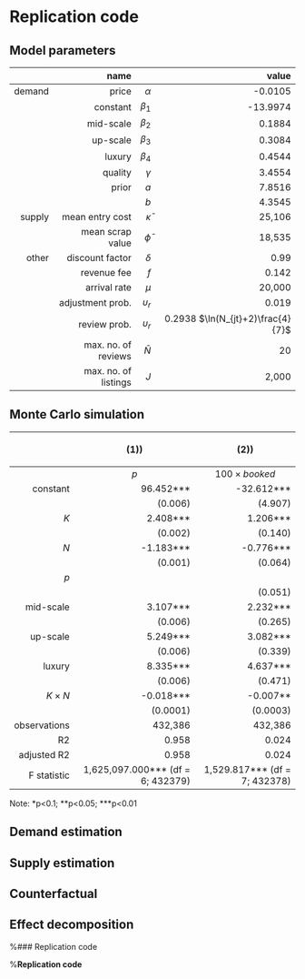 # Replication code

## Model parameters

|  | name |            |  value |
| ---: | ---: | ---------: | ------: |
| demand | price | $\alpha$ | -0.0105 |
|| constant | $\beta_1$ | -13.9974 |
|| mid-scale | $\beta_2$ | 0.1884 |
|| up-scale | $\beta_3$ | 0.3084 |
|| luxury | $\beta_4$ | 0.4544 |
|| quality | $\gamma$ | 3.4554 |
|| prior | $a$ | 7.8516 |
||  | $b$ | 4.3545 |
| supply | mean entry cost | $\bar \kappa$ | 25,106 |
|| mean scrap value | $\bar \phi$ | 18,535 |
| other | discount factor | $\delta$ | 0.99 |
|  | revenue fee | $f$ | 0.142 |
|  | arrival rate | $\mu$ | 20,000 |
|  | adjustment prob. | $\upsilon_r$ | 0.019 |
|  | review prob. | $\upsilon_r$ | 0.2938 $\ln(N_{jt}+2)\frac{4}{7}$ |
|  | max. no. of reviews | $\bar N$ | 20 |
|  | max. no. of listings | $J$ | 2,000 |

## Monte Carlo simulation

|| <p style="text-align: center;">(1))</p> |  <p style="text-align: center;">(2))</p> |
| ---: | ---------: | ------: |
|| <center> $p$ </center> |  <center> $100\times booked$ </center> |
|constant|                        96.452***     |                -32.612***  |        
| |                (0.006)    |             (4.907)   |
|$K$|              2.408***     |   1.206***    |       
||     (0.002)    |      (0.140)    |                                                                          
|$N$|                    -1.183***           |            -0.776***    |      
||                                 (0.001)                |         (0.064)         |  
|$p$|  | | 0.627***    |       
|| | (0.051)    |       
|mid-scale|                         3.107***       |                 2.232***        |   
| |                                (0.006)         |               (0.265)           |
|up-scale|                         5.249***        |                3.082***         | 
||                                 (0.006)         |               (0.339)           |
luxury |                        8.335***            |            4.637***           |
||                                 (0.006)           |              (0.471)         |  
|$K\times N$|                          -0.018***           |            -0.007**           |
  ||      (0.0001)| (0.0003)           |                                                                      
|observations    |                 432,386           |              432,386         |  
|R2               |                 0.958             |              0.024           | 
|adjusted R2      |                 0.958              |             0.024            |
|F statistic      |   1,625,097.000*** (df = 6; 432379)| 1,529.817*** (df = 7; 432378)|

Note: *p<0.1; **p<0.05; ***p<0.01

## Demand estimation

## Supply estimation

## Counterfactual

## Effect decomposition

%### Replication code

%**Replication code**
